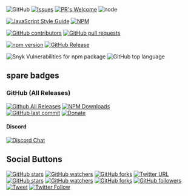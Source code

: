 ![GitHub](https://img.shields.io/github/license/kiliankilmister/nissa)
[![Issues](https://img.shields.io/github/issues-raw/kiliankilmister/nissa.svg?maxAge=25000)](https://github.com/tterb/nissa/issues)
[![PR's Welcome](https://img.shields.io/badge/PRs-welcome-brightgreen.svg?style=flat)](http://makeapullrequest.com) 
![node](https://img.shields.io/node/v/nissa)  


[![JavaScript Style Guide](https://cdn.rawgit.com/standard/standard/master/badge.svg)](https://github.com/standard/standard)
[![NPM](https://nodei.co/npm/nissa.png?downloads=true)](https://www.npmjs.com/package/nissa)


[![GitHub contributors](https://img.shields.io/github/contributors/kiliankilmister/nissa.svg?style=flat)]()
[![GitHub pull requests](https://img.shields.io/github/issues-pr/kiliankilmister/nissa.svg?style=flat)]()

[![npm version](https://badge.fury.io/js/nissa.svg)](https://www.npmjs.com/package/nissa)
[![GitHub Release](https://img.shields.io/github/release/kiliankilmister/nissa.svg?style=flat)]()  

![Snyk Vulnerabilities for npm package](https://img.shields.io/snyk/vulnerabilities/npm/nissa)
![GitHub top language](https://img.shields.io/github/languages/top/kiliankilmister/nissa)  



## spare badges

### GitHub (All Releases)  

[![Github All Releases](https://img.shields.io/github/downloads/atom/atom/total.svg?style=flat)]()
[![NPM Downloads](https://img.shields.io/npm/dt/express.svg?style=flat)]()   
[![GitHub last commit](https://img.shields.io/github/last-commit/google/skia.svg?style=flat)]()
[![Donate](https://img.shields.io/badge/$-support-12a0df.svg?style=flat)](https://www.paypal.com/cgi-bin/webscr?cmd=_s-xclick&hosted_button_id=E6RKPR34SH6CU)  

#### Discord  
[![Discord Chat](https://img.shields.io/discord/308323056592486420.svg)](https://discord.gg/)  

## Social Buttons
[![GitHub stars](https://img.shields.io/github/stars/badges/shields.svg?style=social&label=Stars&style=plastic)]()
[![GitHub watchers](https://img.shields.io/github/watchers/badges/shields.svg?style=social&label=Watch&style=plastic)]()
[![GitHub forks](https://img.shields.io/github/forks/badges/shields.svg?style=social&label=Fork&style=plastic)]()
[![Twitter URL](https://img.shields.io/twitter/url/http/shields.io.svg?style=social&style=plastic)]()  
[![GitHub stars](https://img.shields.io/github/stars/tterb/playmusic.svg?style=social&label=Star)](https://github.com/JonSnow/MyBadges)
[![GitHub watchers](https://img.shields.io/github/watchers/tterb/playmusic.svg?style=social&label=Watch)](https://github.com/JonSnow/MyBadges)
[![GitHub forks](https://img.shields.io/github/forks/tterb/playmusic.svg?style=social&label=Fork)](https://github.com/JonSnow/MyBadges)
[![GitHub followers](https://img.shields.io/github/followers/tterb.svg?style=social&label=Follow)](https://github.com/JonSnow/MyBadges)  
[![Tweet](https://img.shields.io/twitter/url/https/github.com/tterb/hyde.svg?style=social)](https://twitter.com/intent/tweet?text=Check%20out%20Hyde!%20%E2%9C%A8%20An%20accessible,%20open-source%20markdown%20editor%20for%20any%20user%20E2%9C%A8%20https://github.com/tterb/hyde%20%F0%9F%A4%97)
[![Twitter Follow](https://img.shields.io/twitter/follow/bstevensondev.svg?style=social)](https://twitter.com/bstevensondev)  
